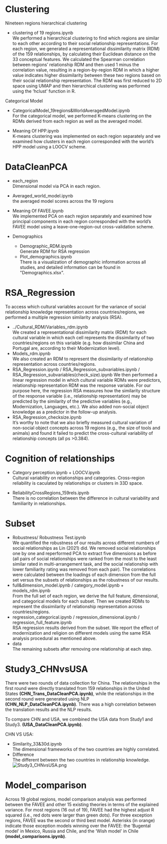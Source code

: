 # Clustering

Nineteen regions hierarchical clustering    
- clustering of 19 regions.ipynb  
We performed a hierarchical clustering to find which regions are similar to each other according to their social relationship representations. For each region, we generated a representational dissimilarity matrix (RDM) of the 159 relationships, by calculating their Euclidean distance on the 33 conceptual features. We calculated the Spearman correlation between regions’ relationship RDM and then used 1 minus the correlation value, resulting in a region-by-region RDM in which a higher value indicates higher dissimilarity between these two regions based on their social relationship representation. The RDM was first reduced to 2D space using UMAP and then hierarchical clustering was performed using the ‘hclust’ function in R.   

Categorical Model
- CategoricalModel_19regions&WorldAveragedModel.ipynb  
For the categorical model, we performed K-means clustering on the RDMs derived from each region as well as the averaged model.

- Meaning Of HPP.ipynb  
K-means clustering was implemented on each region separately and we examined how clusters in each region corresponded with the world’s HPP model using a LOOCV scheme.

# DataCleanPCA

- each_region  
Dimensional model via PCA in each region.    
- Averaged_world_model.ipynb  
the averaged model scores across the 19 regions  

- Meaning Of FAVEE.ipynb  
We implemented PCA on each region separately and examined how principal components in each region corresponded with the world’s FAVEE model using a leave-one-region-out cross-validation scheme.

- Demographics  
    - Demographic_RDM.ipynb  
    Generate RDM for RSA regression  
    - Plot_demographics.ipynb  
    There is a visualization of demographic information across all studies, and detailed information can be found in "Demographics.xlsx".

# RSA_Regression

To access which cultural variables account for the variance of social relationship knowledge representation across countries/regions, we performed a multiple regression similarity analysis (RSA).  
- ../Cultural_RDM/Variables_rdm.ipynb  
We created a representational dissimilarity matrix (RDM) for each cultural variable in which each cell represents the dissimilarity of two countries/regions on this variable (e.g. how dissimilar China and Portugal are, according to their Modernization level). 
- Models_rdm.ipynb  
We also created an RDM to represent the dissimilarity of relationship representation across countries/regions.  
- RSA_Regression.ipynb / RSA_Regression_subvariables.ipynb / RSA_Regression_subvariables(check_size).ipynb
We then performed a linear regression model in which cultural variable RDMs were predictors, relationship representation RDM was the response variable. For our purpose here, the regression RSA measures how the similarity structure of the response variable (i.e., relationship representation) may be predicted by the similarity of the predictive variables (e.g., Modernization, Languages, etc.). We also added non-social object knowledge as a predictor in the follow-up analysis.   
- RSA_Regression_checksize.ipynb   
It’s worthy to note that we also briefly measured cultural variation of non-social object concepts across 19 regions (e.g., the size of tools and animals) and found it failed to predict the cross-cultural variability of relationship concepts (all ps >0.384).

# Cognition of relationships  
- Category perception.ipynb + LOOCV.ipynb   
Cultural variability on relationships and categories. Cross-region reliability is caculated by relationships or clusters in 33D space.  

- ReliabilityCrossRegions_159rels.ipynb  
There is no correlation between the difference in cultural variability and familiarity in relationships.

# Subset  
- Robustness/ Robustness Test.ipynb  
We quantified the robustness of our results across different numbers of social relationships as Lin (2021) did. We removed social relationships one by one and reperformed PCA to extract five dimensions as before (all pairs of social relationships were ranked from the most to the least similar rated in multi-arrangement task, and the social relationship with lower familiarity rating was removed from each pair). The correlations were calculated between the loadings of each dimension from the full set versus the subsets of relationships as the robustness of our results.  
- full&dimension_model.ipynb / category_model.ipynb + models_rdm.ipynb  
From the full set of each region, we derive the full feature, dimensional, and categorical models for each subset. Then we created RDMs to represent the dissimilarity of relationship representation across countries/regions.  
- regression_categorical.ipynb / regression_dimensional.ipynb / regression_full_feature.ipynb   
RSA regression results derived from the subset. We report the effect of modernization and religion on different models using the same RSA analysis procedural as mentioned above.  
- data    
The remaining subsets after removing one relationship at each step.

# Study3_CHNvsUSA  
There were two rounds of data collection for China. The relationships in the first round were directly translated from 159 relationships in the United States **(CHN_Trans_DataCleanPCA.ipynb)**, while the relationships in the second round were generated using NLP **(CHN_NLP_DataCleanPCA.ipynb)**. There was a high correlation between the translation results and the NLP results.

To compare CHN and USA, we combined the USA data from Study1 and Study3. **(USA_DataCleanPCA.ipynb)**.  

CHN VS USA:  
- Similarity_33&30d.ipynb  
The dimensional frameworks of the two countries are highly correlated.  
- Difference  
The different between the two countries in relationship knowledge.  
![Study3_CHNvsUSA.png](../graph/Study3_CHNvsUSA.png)

# Model_comparison  
Across 19 global regions, model comparison analysis was performed between the FAVEE and other 15 existing theories in terms of the explained variance. For most regions (16 out of 19), FAVEE had the highest adjust R squared (i.e., red dots were larger than green dots). For three exception regions, FAVEE was the second or third best model. Asterisks (in orange) indicate those exception models winning over the FAVEE: the ‘Bugental model’ in Mexico, Russia and Chile, and the ‘Wish model’ in Chile **(model_comparisons.ipynb)**.
